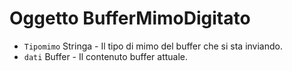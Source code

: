 # Oggetto BufferMimoDigitato

* `Tipomimo` Stringa - Il tipo di mimo del buffer che si sta inviando.
* `dati` Buffer - Il contenuto buffer attuale.